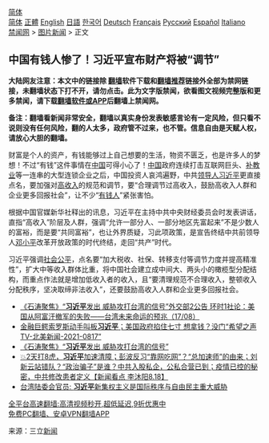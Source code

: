  <!-- 面包屑导航 --> <div class="breadcrumb"><!-- GTranslate: https://gtranslate.io/ -->  <div class="switcher notranslate">  <div class="selected">  <a href="#" onclick="return false;"> 简体</a>  </div>  <div class="option">  <a href="https://www.bannedbook.org" onclick="doGTranslate('zh-CN|zh-CN');jQuery('div.switcher div.selected a').html(jQuery(this).html());return false;" title="简体中文" class="nturl selected"> 简体</a>  <a href="https://www.bannedbook.org/zh-tw/" onclick="doGTranslate('zh-CN|zh-TW');jQuery('div.switcher div.selected a').html(jQuery(this).html());return false;" title="繁體中文" class="nturl"> 正體</a>  <a href="https://www.bannedbook.org/en/" onclick="doGTranslate('zh-CN|en');jQuery('div.switcher div.selected a').html(jQuery(this).html());return false;" title="English" class="nturl"> English</a>  <a href="https://www.bannedbook.org/ja/" onclick="doGTranslate('zh-CN|ja');jQuery('div.switcher div.selected a').html(jQuery(this).html());return false;" title="日本語" class="nturl"> 日語</a>  <a href="https://www.bannedbook.org/ko/" onclick="doGTranslate('zh-CN|ko');jQuery('div.switcher div.selected a').html(jQuery(this).html());return false;" title="한국어" class="nturl"> 한국어</a>  <a href="https://www.bannedbook.org/de/" onclick="doGTranslate('zh-CN|de');jQuery('div.switcher div.selected a').html(jQuery(this).html());return false;" title="Deutsch" class="nturl"> Deutsch</a>  <a href="https://www.bannedbook.org/fr/" onclick="doGTranslate('zh-CN|fr');jQuery('div.switcher div.selected a').html(jQuery(this).html());return false;" title="Français" class="nturl"> Français</a>  <a href="https://www.bannedbook.org/ru/" onclick="doGTranslate('zh-CN|ru');jQuery('div.switcher div.selected a').html(jQuery(this).html());return false;" title="Русский" class="nturl"> Русский</a>  <a href="https://www.bannedbook.org/es/" onclick="doGTranslate('zh-CN|es');jQuery('div.switcher div.selected a').html(jQuery(this).html());return false;" title="Español" class="nturl"> Español</a>  <a href="https://www.bannedbook.org/it/" onclick="doGTranslate('zh-CN|it');jQuery('div.switcher div.selected a').html(jQuery(this).html());return false;" title="Italiano" class="nturl"> Italiano</a>  </div>  </div>      <div class='breadcrumb-sub'><!-- Breadcrumb NavXT 6.3.0 --> <a href="https://www.bannedbook.org/" class="home">禁闻网</a> &gt; <a href="https://www.bannedbook.org/bnews/topimagenews/" class="category">图片新闻</a> &gt; 正文</div></div><h2>中国有钱人惨了！习近平宣布财产将被“调节”</h2> <p class="notice"><b>大陆网友注意：本文中的链接除 <a href="https://github.com/bannedbook/fanqiang" >翻墙</a>软件下载和<a href="https://github.com/killgcd/justmysocks/blob/master/README.md">翻墙推荐</a>链接外全部为禁网链接，未翻墙状态下打不开，请勿点击。此为文字版禁闻，欲看图文视频完整版和更多禁闻，请下载<a href="https://github.com/bannedbook/fanqiang">翻墙软件或APP</a>后翻墙上禁闻网。</p><p>备注：翻墙看新闻非常安全，翻墙以真实身份发表敏感言论有一定风险，但只看不说则没有任何风险，翻的人太多，政府管不过来，也不管。信息自由是天赋人权，请放心大胆的翻墙。</b></p>  <div class="entry"> <p>财富是个人的资产，有钱能够过上自己想要的生活，物资不匮乏，也是许多人的梦想！不过“有钱”这件事情在<span class='wp_keywordlink_affiliate'><a href="https://www.bannedbook.org/" title="中国" target="_blank">中国</a></span>可得小心了！<a href="https://www.bannedbook.org/bnews/tag/%E4%B8%AD%E5%9B%BD/" class="st_tag internal_tag" rel="tag" title="标签 中国 下的日志">中国</a>政府连续打击互联网巨头、<a href="https://www.bannedbook.org/bnews/tag/%E8%A1%A5%E6%95%99%E4%B8%9A/" class="st_tag internal_tag" rel="tag" title="标签 补教业 下的日志">补教业</a>等一连串的大型连锁企业之后，中国投资人哀鸿遍野，中共<a href="https://www.bannedbook.org/bnews/tag/%E9%A2%86%E5%AF%BC%E4%BA%BA/" class="st_tag internal_tag" rel="tag" title="标签 领导人 下的日志">领导人</a><a href="https://www.bannedbook.org/bnews/tag/%e4%b9%a0%e8%bf%91%e5%b9%b3/" class="st_tag internal_tag" rel="tag" title="标签 习近平 下的日志">习近平</a>更直接点名，要加强对<a href="https://www.bannedbook.org/bnews/tag/%E9%AB%98%E6%94%B6%E5%85%A5/" class="st_tag internal_tag" rel="tag" title="标签 高收入 下的日志">高收入</a>的规范和调节，要“合理调节过高收入，鼓励高收入人群和企业更多回报社会”，让不少“<a href="https://www.bannedbook.org/bnews/tag/%E6%9C%89%E9%92%B1%E4%BA%BA/" class="st_tag internal_tag" rel="tag" title="标签 有钱人 下的日志">有钱人</a>”紧张害怕。</p> <p>根据中国官媒新华社释出的讯息，习近平在主持中共中央财经委员会时发表讲话，直指“高收入”阶层及人群，强调“允许一部分人、一部分地区先富起来”不是少数人的富裕，而是要“共同富裕”，也让外界质疑，习此项政策，是宣告终结中共前领导人<a href="https://www.bannedbook.org/bnews/tag/%e9%82%93%e5%b0%8f%e5%b9%b3/" class="st_tag internal_tag" rel="tag" title="标签 邓小平 下的日志">邓小平</a>改革开放政策的时代终结，走回“共产”时代。</p>  <p>习近平强调<a href="https://www.bannedbook.org/bnews/tag/%E7%A4%BE%E4%BC%9A%E5%85%AC%E5%B9%B3/" class="st_tag internal_tag" rel="tag" title="标签 社会公平 下的日志">社会公平</a>，点名要“加大税收、社保、转移支付等调节力度并提高精准性”，扩大中等收入群体比重，将中国社会建立成中间大、两头小的橄榄型分配结构，而重点作法就是增加低收入者的收入，且“要清理规范不合理收入，整顿收入分配秩序，坚决取缔非法收入”，还要鼓励高收入人群和企业更多回报社会。</p> <ul class='op-related-articles' title='相关阅读'> <li><a href='https://www.bannedbook.org/bnews/bannedvideo/20210818/1608349.html' target='_blank'>《石涛聚焦》“<b>习近平</b>发出 威胁攻打台湾的信号”外交部2公告 环时1社论：美国从阿富汗撤军的失败——台湾未来命运的预兆（17/08）</a></li> <li><a href='https://www.bannedbook.org/bnews/comments/20210818/1608333.html' target='_blank'>金融巨鳄索罗斯动手叫板<b>习近平</b>；美国政府掐住七寸 想拿钱？没门“希望之声TV-北美新闻-2021-0817”</a></li> <li><a href='https://www.bannedbook.org/bnews/bannedvideo/20210818/1608327.html' target='_blank'>《石涛聚焦》“<b>习近平</b>发出 威胁攻打台湾的信号”</a></li> <li><a href='https://www.bannedbook.org/bnews/bannedvideo/20210818/1608290.html' target='_blank'>💥2天打8虎，<b>习近平</b>加速清障；彭波反习“靠网吃网”？“总加速师”的由来；刘新云站错队？“政治骗子”是谁？中共入股私企，公私合营已到；疫情已控的秘密，中共修改患者定义【新闻看点‭ ‬李沐阳8.18】</a></li> <li><a href='https://www.bannedbook.org/bnews/headline/20210818/1608216.html' target='_blank'>台湾陆委会官员: <b>习近平</b>新集权主义是国际秩序与自由民主重大威胁</a></li> </ul> <p class="texttj"> <a href="https://github.com/bannedbook/fanqiang/wiki/V2ray%E6%9C%BA%E5%9C%BA" target="_blank">全平台高速翻墙:高清视频秒开,超低延迟,9折优惠中</a><br/> <a href="https://github.com/bannedbook/fanqiang/wiki/%E7%A6%81%E9%97%BB%E7%BD%91%E5%AE%89%E5%8D%93%E7%BF%BB%E5%A2%99%E6%96%B0%E9%97%BBAPP" target="_blank">免费PC翻墙、安卓VPN翻墙APP</a></p> <p> 来源：三立<span class='wp_keywordlink_affiliate'><a href="https://www.bannedbook.org/" title="新闻">新闻</a></span> </p><a name='sharetosocial'></a>  <div style="margin-bottom:5px;padding-bottom:5px;clear:both"> <div id="archive-pix-1" class="banner-ads"> <!-- AuctionX Display platform tag START --> <div id="26318x728x90x621x_ADSLOT2" clicktrack="%%CLICK_URL_ESC%%"></div> <!-- AuctionX Display platform tag END --> </div> <div id="archive-pix-2" class="banner-ads"> <!-- AuctionX Display platform tag START --> <div id="26315x300x250x621x_ADSLOT2" clicktrack="%%CLICK_URL_ESC%%"></div> <!-- AuctionX Display platform tag END --> </div> </div>  <div id="archive-pix-1" class="banner-ads"> <!-- AuctionX Display platform tag START --> <div id="26318x728x90x621x_ADSLOT3" clicktrack="%%CLICK_URL_ESC%%"></div> <!-- AuctionX Display platform tag END --> </div> </div><!--END ENTRY--> 